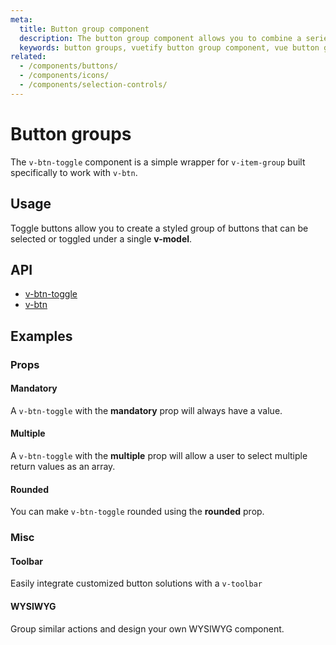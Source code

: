 ```yaml
---
meta:
  title: Button group component
  description: The button group component allows you to combine a series of selectable buttons together in a single-line.
  keywords: button groups, vuetify button group component, vue button group component
related:
  - /components/buttons/
  - /components/icons/
  - /components/selection-controls/
---
```


# Button groups

The `v-btn-toggle` component is a simple wrapper for `v-item-group` built specifically to work with `v-btn`.

<entry-ad />

## Usage

Toggle buttons allow you to create a styled group of buttons that can be selected or toggled under a single **v-model**.

<example file="v-btn-toggle/usage" />

## API

- [v-btn-toggle](/api/v-btn-toggle)
- [v-btn](/api/v-btn)

## Examples

### Props

#### Mandatory

A `v-btn-toggle` with the **mandatory** prop will always have a value.

<example file="v-btn-toggle/prop-mandatory" />

#### Multiple

A `v-btn-toggle` with the **multiple** prop will allow a user to select multiple return values as an array.

<example file="v-btn-toggle/prop-multiple" />

#### Rounded

You can make `v-btn-toggle` rounded using the **rounded** prop.

<example file="v-btn-toggle/prop-rounded" />

### Misc

#### Toolbar

Easily integrate customized button solutions with a `v-toolbar`

<example file="v-btn-toggle/misc-toolbar" />

#### WYSIWYG

Group similar actions and design your own WYSIWYG component.

<example file="v-btn-toggle/misc-wysiwyg" />

<backmatter />
